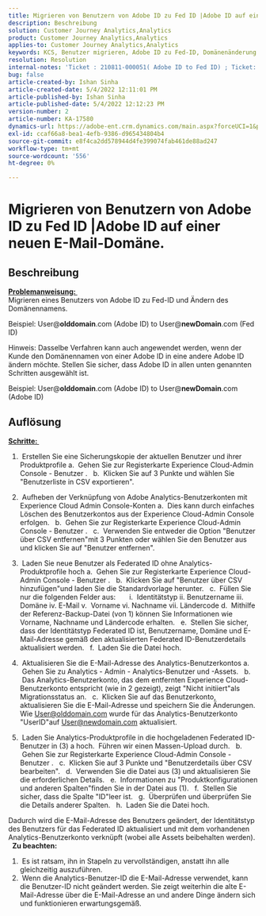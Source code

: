 ```yaml
---
title: Migrieren von Benutzern von Adobe ID zu Fed ID |Adobe ID auf einer neuen E-Mail-Domäne.
description: Beschreibung
solution: Customer Journey Analytics,Analytics
product: Customer Journey Analytics,Analytics
applies-to: Customer Journey Analytics,Analytics
keywords: KCS, Benutzer migrieren, Adobe ID zu Fed-ID, Domänenänderung
resolution: Resolution
internal-notes: 'Ticket : 210811-000051( Adobe ID to Fed ID) ; Ticket: 210916-000306 (Adobe ID to Adobe ID)'
bug: false
article-created-by: Ishan Sinha
article-created-date: 5/4/2022 12:11:01 PM
article-published-by: Ishan Sinha
article-published-date: 5/4/2022 12:12:23 PM
version-number: 2
article-number: KA-17580
dynamics-url: https://adobe-ent.crm.dynamics.com/main.aspx?forceUCI=1&pagetype=entityrecord&etn=knowledgearticle&id=0868c43f-a3cb-ec11-a7b5-6045bd00db25
exl-id: ccaf66a8-bea1-4efb-9386-d965434804b4
source-git-commit: e8f4ca2dd578944d4fe399074fab461de88ad247
workflow-type: tm+mt
source-wordcount: '556'
ht-degree: 0%

---
```


# Migrieren von Benutzern von Adobe ID zu Fed ID |Adobe ID auf einer neuen E-Mail-Domäne.

## Beschreibung

<u><b>Problemanweisung: </b></u> <br>
Migrieren eines Benutzers von Adobe ID zu Fed-ID und Ändern des Domänennamens.

Beispiel: User@<b>olddomain</b>.com (Adobe ID) to User@<b>newDomain</b>.com (Fed ID)



Hinweis: Dasselbe Verfahren kann auch angewendet werden, wenn der Kunde den Domänennamen von einer Adobe ID in eine andere Adobe ID ändern möchte. Stellen Sie sicher, dass Adobe ID in allen unten genannten Schritten ausgewählt ist.

Beispiel: User@<b>olddomain</b>.com (Adobe ID) to User@<b>newDomain</b>.com (Adobe ID)


## Auflösung


<u><b>Schritte: </b></u>

1)  Erstellen Sie eine Sicherungskopie der aktuellen Benutzer und ihrer Produktprofile a.  Gehen Sie zur Registerkarte Experience Cloud-Admin Console - Benutzer .
  b.  Klicken Sie auf 3 Punkte und wählen Sie &quot;Benutzerliste in CSV exportieren&quot;.

2)  Aufheben der Verknüpfung von Adobe Analytics-Benutzerkonten mit Experience Cloud Admin Console-Konten a.  Dies kann durch einfaches Löschen des Benutzerkontos aus der Experience Cloud-Admin Console erfolgen.
  b.  Gehen Sie zur Registerkarte Experience Cloud-Admin Console - Benutzer .
  c.  Verwenden Sie entweder die Option &quot;Benutzer über CSV entfernen&quot;mit 3 Punkten oder wählen Sie den Benutzer aus und klicken Sie auf &quot;Benutzer entfernen&quot;.

3)  Laden Sie neue Benutzer als Federated ID ohne Analytics-Produktprofile hoch a.  Gehen Sie zur Registerkarte Experience Cloud-Admin Console - Benutzer .
  b.  Klicken Sie auf &quot;Benutzer über CSV hinzufügen&quot;und laden Sie die Standardvorlage herunter.
  c.  Füllen Sie nur die folgenden Felder aus:       i.  Identitätstyp ii. Benutzername iii. Domäne iv. E-Mail v.  Vorname vi. Nachname vii. Ländercode d.  Mithilfe der Referenz-Backup-Datei (von 1) können Sie Informationen wie Vorname, Nachname und Ländercode erhalten.
  e.  Stellen Sie sicher, dass der Identitätstyp Federated ID ist, Benutzername, Domäne und E-Mail-Adresse gemäß den aktualisierten Federated ID-Benutzerdetails aktualisiert werden.
  f.  Laden Sie die Datei hoch.

4)  Aktualisieren Sie die E-Mail-Adresse des Analytics-Benutzerkontos a.  Gehen Sie zu Analytics - Admin - Analytics-Benutzer und -Assets.
  b.  Das Analytics-Benutzerkonto, das dem entfernten Experience Cloud-Benutzerkonto entspricht (wie in 2 gezeigt), zeigt &quot;Nicht initiiert&quot;als Migrationsstatus an.
  c.  Klicken Sie auf das Benutzerkonto, aktualisieren Sie die E-Mail-Adresse und speichern Sie die Änderungen. Wie User@olddomain.com wurde für das Analytics-Benutzerkonto &quot;UserID&quot;auf User@newdomain.com aktualisiert.

5)  Laden Sie Analytics-Produktprofile in die hochgeladenen Federated ID-Benutzer in (3) a hoch.  Führen wir einen Massen-Upload durch.
  b.  Gehen Sie zur Registerkarte Experience Cloud-Admin Console - Benutzer .
  c.  Klicken Sie auf 3 Punkte und &quot;Benutzerdetails über CSV bearbeiten&quot;.
  d.  Verwenden Sie die Datei aus (3) und aktualisieren Sie die erforderlichen Details.
  e.  Informationen zu &quot;Produktkonfigurationen und anderen Spalten&quot;finden Sie in der Datei aus (1).
  f.  Stellen Sie sicher, dass die Spalte &quot;ID&quot;leer ist.
  g.  Überprüfen und überprüfen Sie die Details anderer Spalten.
  h.  Laden Sie die Datei hoch.

Dadurch wird die E-Mail-Adresse des Benutzers geändert, der Identitätstyp des Benutzers für das Federated ID aktualisiert und mit dem vorhandenen Analytics-Benutzerkonto verknüpft (wobei alle Assets beibehalten werden).
 
<b>Zu beachten:</b>
1)  Es ist ratsam, ihn in Stapeln zu vervollständigen, anstatt ihn alle gleichzeitig auszuführen.
2)  Wenn die Analytics-Benutzer-ID die E-Mail-Adresse verwendet, kann die Benutzer-ID nicht geändert werden. Sie zeigt weiterhin die alte E-Mail-Adresse über die E-Mail-Adresse an und andere Dinge ändern sich und funktionieren erwartungsgemäß.
